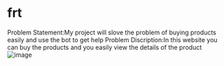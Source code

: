 # frt
Problem Statement:My project will slove the problem of buying products easily and use the bot to get help
Problem Discription:In this website you can buy the products and you easily view the details of the product
![image](https://user-images.githubusercontent.com/96165434/175556088-e193f034-1aa5-4f2c-a580-ebd440dba725.png)
